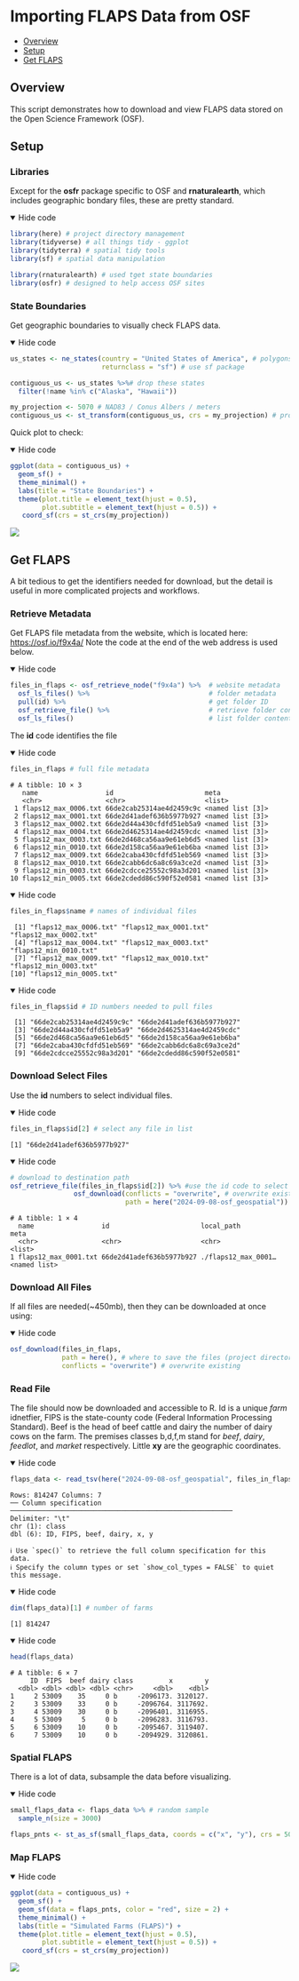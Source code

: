 Importing FLAPS Data from OSF
================

- <a href="#overview" id="toc-overview">Overview</a>
- <a href="#setup" id="toc-setup">Setup</a>
- <a href="#get-flaps" id="toc-get-flaps">Get FLAPS</a>

## Overview

This script demonstrates how to download and view FLAPS data stored on
the Open Science Framework (OSF).

## Setup

### Libraries

Except for the **osfr** package specific to OSF and **rnaturalearth**,
which includes geographic bondary files, these are pretty standard.

<details open>
<summary>Hide code</summary>

``` r
library(here) # project directory management
library(tidyverse) # all things tidy - ggplot
library(tidyterra) # spatial tidy tools
library(sf) # spatial data manipulation

library(rnaturalearth) # used tget state boundaries
library(osfr) # designed to help access OSF sites
```

</details>

### State Boundaries

Get geographic boundaries to visually check FLAPS data.

<details open>
<summary>Hide code</summary>

``` r
us_states <- ne_states(country = "United States of America", # polygons
                       returnclass = "sf") # use sf package  

contiguous_us <- us_states %>%# drop these states
  filter(!name %in% c("Alaska", "Hawaii"))

my_projection <- 5070 # NAD83 / Conus Albers / meters
contiguous_us <- st_transform(contiguous_us, crs = my_projection) # project file from lat/long
```

</details>

Quick plot to check:

<details open>
<summary>Hide code</summary>

``` r
ggplot(data = contiguous_us) +
  geom_sf() +
  theme_minimal() +
  labs(title = "State Boundaries") +
  theme(plot.title = element_text(hjust = 0.5),
        plot.subtitle = element_text(hjust = 0.5)) +
   coord_sf(crs = st_crs(my_projection))
```

</details>

![](read_flaps_data_files/figure-commonmark/unnamed-chunk-3-1.png)

## Get FLAPS

A bit tedious to get the identifiers needed for download, but the detail
is useful in more complicated projects and workflows.

### Retrieve Metadata

Get FLAPS file metadata from the website, which is located here:
https://osf.io/f9x4a/ Note the code at the end of the web address is
used below.

<details open>
<summary>Hide code</summary>

``` r
files_in_flaps <- osf_retrieve_node("f9x4a") %>%  # website metadata
  osf_ls_files() %>%                              # folder metadata
  pull(id) %>%                                    # get folder ID
  osf_retrieve_file() %>%                         # retrieve folder contents
  osf_ls_files()                                  # list folder contents
```

</details>

The **id** code identifies the file

<details open>
<summary>Hide code</summary>

``` r
files_in_flaps # full file metadata
```

</details>

    # A tibble: 10 × 3
       name                 id                       meta            
       <chr>                <chr>                    <list>          
     1 flaps12_max_0006.txt 66de2cab25314ae4d2459c9c <named list [3]>
     2 flaps12_max_0001.txt 66de2d41adef636b5977b927 <named list [3]>
     3 flaps12_max_0002.txt 66de2d44a430cfdfd51eb5a9 <named list [3]>
     4 flaps12_max_0004.txt 66de2d4625314ae4d2459cdc <named list [3]>
     5 flaps12_max_0003.txt 66de2d468ca56aa9e61eb6d5 <named list [3]>
     6 flaps12_min_0010.txt 66de2d158ca56aa9e61eb6ba <named list [3]>
     7 flaps12_max_0009.txt 66de2caba430cfdfd51eb569 <named list [3]>
     8 flaps12_max_0010.txt 66de2cabb6dc6a8c69a3ce2d <named list [3]>
     9 flaps12_min_0003.txt 66de2cdcce25552c98a3d201 <named list [3]>
    10 flaps12_min_0005.txt 66de2cdedd86c590f52e0581 <named list [3]>

<details open>
<summary>Hide code</summary>

``` r
files_in_flaps$name # names of individual files
```

</details>

     [1] "flaps12_max_0006.txt" "flaps12_max_0001.txt" "flaps12_max_0002.txt"
     [4] "flaps12_max_0004.txt" "flaps12_max_0003.txt" "flaps12_min_0010.txt"
     [7] "flaps12_max_0009.txt" "flaps12_max_0010.txt" "flaps12_min_0003.txt"
    [10] "flaps12_min_0005.txt"

<details open>
<summary>Hide code</summary>

``` r
files_in_flaps$id # ID numbers needed to pull files
```

</details>

     [1] "66de2cab25314ae4d2459c9c" "66de2d41adef636b5977b927"
     [3] "66de2d44a430cfdfd51eb5a9" "66de2d4625314ae4d2459cdc"
     [5] "66de2d468ca56aa9e61eb6d5" "66de2d158ca56aa9e61eb6ba"
     [7] "66de2caba430cfdfd51eb569" "66de2cabb6dc6a8c69a3ce2d"
     [9] "66de2cdcce25552c98a3d201" "66de2cdedd86c590f52e0581"

### Download Select Files

Use the **id** numbers to select individual files.

<details open>
<summary>Hide code</summary>

``` r
files_in_flaps$id[2] # select any file in list
```

</details>

    [1] "66de2d41adef636b5977b927"

<details open>
<summary>Hide code</summary>

``` r
# download to destination path
osf_retrieve_file(files_in_flaps$id[2]) %>% #use the id code to select files
                osf_download(conflicts = "overwrite", # overwrite existing file
                             path = here("2024-09-08-osf_geospatial")) # where to save
```

</details>

    # A tibble: 1 × 4
      name                 id                       local_path          meta        
      <chr>                <chr>                    <chr>               <list>      
    1 flaps12_max_0001.txt 66de2d41adef636b5977b927 ./flaps12_max_0001… <named list>

### Download All Files

If all files are needed(\~450mb), then they can be downloaded at once
using:

<details open>
<summary>Hide code</summary>

``` r
osf_download(files_in_flaps, 
             path = here(), # where to save the files (project directory in this example)
             conflicts = "overwrite") # overwrite existing
```

</details>

### Read File

The file should now be downloaded and accessible to R. Id is a unique
*farm* idnetfier, FIPS is the state-county code (Federal Information
Processing Standard). Beef is the head of beef cattle and dairy the
number of dairy cows on the farm. The premises classes b,d,f,m stand for
*beef*, *dairy*, *feedlot*, and *market* respectively. Little **xy** are
the geographic coordinates.

<details open>
<summary>Hide code</summary>

``` r
flaps_data <- read_tsv(here("2024-09-08-osf_geospatial", files_in_flaps$name[2]))
```

</details>

    Rows: 814247 Columns: 7
    ── Column specification ────────────────────────────────────────────────────────
    Delimiter: "\t"
    chr (1): class
    dbl (6): ID, FIPS, beef, dairy, x, y

    ℹ Use `spec()` to retrieve the full column specification for this data.
    ℹ Specify the column types or set `show_col_types = FALSE` to quiet this message.

<details open>
<summary>Hide code</summary>

``` r
dim(flaps_data)[1] # number of farms 
```

</details>

    [1] 814247

<details open>
<summary>Hide code</summary>

``` r
head(flaps_data)
```

</details>

    # A tibble: 6 × 7
         ID  FIPS  beef dairy class         x        y
      <dbl> <dbl> <dbl> <dbl> <chr>     <dbl>    <dbl>
    1     2 53009    35     0 b     -2096173. 3120127.
    2     3 53009    33     0 b     -2096764. 3117692.
    3     4 53009    30     0 b     -2096401. 3116955.
    4     5 53009     5     0 b     -2096283. 3116793.
    5     6 53009    10     0 b     -2095467. 3119407.
    6     7 53009    10     0 b     -2094929. 3120861.

### Spatial FLAPS

There is a lot of data, subsample the data before visualizing.

<details open>
<summary>Hide code</summary>

``` r
small_flaps_data <- flaps_data %>% # random sample
  sample_n(size = 3000)

flaps_pnts <- st_as_sf(small_flaps_data, coords = c("x", "y"), crs = 5070)
```

</details>

### Map FLAPS

<details open>
<summary>Hide code</summary>

``` r
ggplot(data = contiguous_us) +
  geom_sf() +
  geom_sf(data = flaps_pnts, color = "red", size = 2) +
  theme_minimal() +
  labs(title = "Simulated Farms (FLAPS)") +
  theme(plot.title = element_text(hjust = 0.5),
        plot.subtitle = element_text(hjust = 0.5)) +
   coord_sf(crs = st_crs(my_projection))
```

</details>

![](read_flaps_data_files/figure-commonmark/unnamed-chunk-10-1.png)
